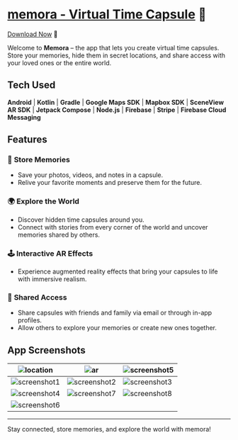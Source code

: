 
# [memora - Virtual Time Capsule](https://memora-website.vercel.app/) 🔗

 [Download Now](https://memora-website.vercel.app/) 🔗


Welcome to **Memora** – the app that lets you create virtual time capsules. Store your memories, hide them in secret locations, and share access with your loved ones or the entire world.

## Tech Used

**Android** | **Kotlin** | **Gradle** | **Google Maps SDK** | **Mapbox SDK** | **SceneView AR SDK** | **Jetpack Compose** | **Node.js** | **Firebase** | **Stripe** | **Firebase Cloud Messaging**

## Features

### 🧳 **Store Memories**
- Save your photos, videos, and notes in a capsule.
- Relive your favorite moments and preserve them for the future.

### 🌍 **Explore the World**
- Discover hidden time capsules around you.
- Connect with stories from every corner of the world and uncover memories shared by others.

### 🕹️ **Interactive AR Effects**
- Experience augmented reality effects that bring your capsules to life with immersive realism.

### 🤝 **Shared Access**
- Share capsules with friends and family via email or through in-app profiles.
- Allow others to explore your memories or create new ones together.

## App Screenshots

| ![location](https://github.com/user-attachments/assets/9c2eba52-697e-4dc3-a62c-274ea2511024) | ![ar](https://github.com/user-attachments/assets/80512b7e-6752-46b8-b16c-4424921d1ba3) | ![screenshot5](https://github.com/user-attachments/assets/f4615e52-273c-4ed2-8451-d5dffed45c59) |
| ----------------------------------------------------- | ----------------------------------------------------- | --------------------------------------------------------- |
| ![screenshot1](https://github.com/user-attachments/assets/f272a0a9-41ba-497e-a349-76d086ede68d) | ![screenshot2](https://github.com/user-attachments/assets/24c9d5f0-8cf4-45ca-b013-d807fc64c4f6) | ![screenshot3](https://github.com/user-attachments/assets/88c84980-279f-4f7e-8668-66e8ea01be42) |
| ![screenshot4](https://github.com/user-attachments/assets/62a76d3f-7109-4c25-8f2c-9918dca5c738) | ![screenshot7](https://github.com/user-attachments/assets/02d4d9b4-90c9-489d-be24-b7c331457e2b) | ![screenshot8](https://github.com/user-attachments/assets/22369f49-4f81-4cea-8617-8d720f62bd23) |
| ![screenshot6](https://github.com/user-attachments/assets/9f184a69-ca5a-4763-9d7e-868810f912d5) |  |  |



---

Stay connected, store memories, and explore the world with memora!
